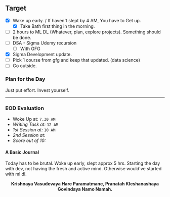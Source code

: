## Target
- [x] Wake up early. / If haven't slept by 4 AM, You have to Get up.
	- [x] Take Bath first thing in the morning.
- [ ] 2 hours to ML DL (Whatever, plan, explore projects). Something should be done.
- [ ] DSA - Sigma Udemy recursion
	- [ ] With GFG
- [x] Sigma Development update.
- [ ] Pick 1 course from gfg and keep that updated. (data science)
- [ ] Go outside.

### Plan for the Day
Just put effort. Invest yourself. 

---
### EOD Evaluation
- Woke Up at: `7.30 AM`
- *Writing Task at:* `12 AM`
- *1st Session at:* `10 AM`
- *2nd Session at:* 
- *Score out of 10:* 

#### A Basic Journal
Today has to be brutal. Woke up early, slept approx 5 hrs. Starting the day with dev, not having the fresh and active mind. Otherwise would've started with ml dl. 


<center><b>Krishnaya Vasudevaya Hare Paramatmane, Pranatah Kleshanashaya Govindaya Namo Namah.</b></center>